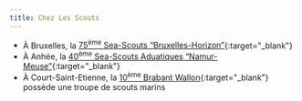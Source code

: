 ```yaml
---
title: Chez Les Scouts
---
```

- À Bruxelles, la [75<sup>ème</sup> Sea-Scouts “Bruxelles-Horizon”](http://www.75seascouts.be){:target="_blank"}
- À Anhée, la [40<sup>ème</sup> Sea-Scouts Aduatiques “Namur-Meuse”](https://facebook.com/Scouts-Marins-Aduatiques-NM040-Anhée-1111893445494347/){:target="_blank"}
- À Court-Saint-Etienne, la [10<sup>ème</sup> Brabant Wallon](http://www.unite10bw.net){:target="_blank"} possède une troupe de scouts marins
